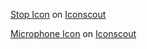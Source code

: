 <a href="https://iconscout.com/icons/stop" target="_blank">Stop Icon</a> on <a href="https://iconscout.com">Iconscout</a>

<a href="https://iconscout.com/icon/microphone-2666576" target="_blank">Microphone Icon</a> on <a href="https://iconscout.com">Iconscout</a>
